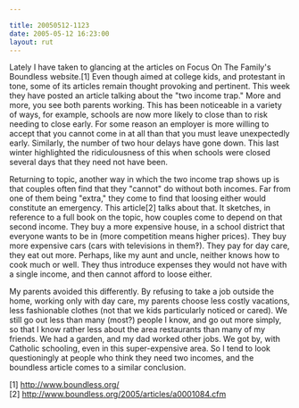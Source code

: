 ```yaml
---

title: 20050512-1123
date: 2005-05-12 16:23:00
layout: rut
---
```


<p>Lately I have taken to glancing at the articles on Focus On The
Family's Boundless website.[1] Even though aimed at college kids,
and protestant in tone, some of its articles remain thought provoking
and pertinent.  This week they have posted an article talking about
the "two income trap."  More and more, you see both parents working.
This has been noticeable in a variety of ways, for example, schools
are now more likely to close than to risk needing to close early.
For some reason an employer is more willing to accept that you
cannot come in at all than that you must leave unexpectedly early.
Similarly, the number of two hour delays have gone down.  This last
winter highlighted the ridiculousness of this when schools were
closed several days that they need not have been.</p>

<p>Returning to topic, another way in which the two income trap
shows up is that couples often find that they "cannot" do without
both incomes.  Far from one of them being "extra," they come to find
that loosing either would constitute an emergency.  This article[2]
talks about that.  It sketches, in reference to a full book on the
topic, how couples come to depend on that second income.  They buy
a more expensive house, in a school district that everyone wants
to be in (more competition means higher prices).  They buy more
expensive cars (cars with televisions in them&#x203d;).  They pay
for day care, they eat out more.  Perhaps, like my aunt and uncle,
neither knows how to cook much or well.  They thus introduce expenses
they would not have with a single income, and then cannot afford
to loose either.</p>

<p>My parents avoided this differently.  By refusing to take a job
outside the home, working only with day care, my parents choose
less costly vacations, less fashionable clothes (not that we kids
particularly noticed or cared).  We still go out less than many
(most?) people I know, and go out more simply, so that I know
rather less about the area restaurants than many of my friends.
We had a garden, and my dad worked other jobs.  We got by, with
Catholic schooling, even in this super-expensive area.  So I tend
to look questioningly at people who think they need two incomes,
and the boundless article comes to a similar conclusion.</p>

[1] http://www.boundless.org/ <br  />
[2] http://www.boundless.org/2005/articles/a0001084.cfm

